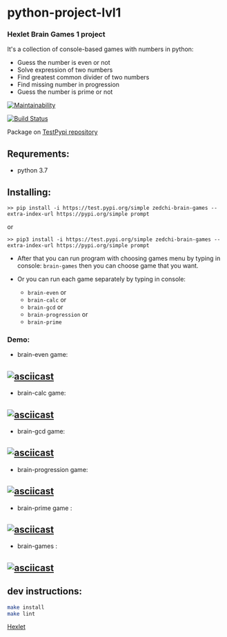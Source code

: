 # python-project-lvl1

### Hexlet Brain Games 1 project
It's a collection of console-based games with numbers in python:
* Guess the number is even or not
* Solve expression of two numbers
* Find greatest common divider of two numbers
* Find missing number in progression
* Guess the number is prime or not

[![Maintainability](https://api.codeclimate.com/v1/badges/5346e09076a8d5e50282/maintainability)](https://codeclimate.com/github/Zed-chi/Hexlet_Brain_Games_python/maintainability)

[![Build Status](https://travis-ci.org/Zed-chi/python-project-lvl1.svg?branch=master)](https://travis-ci.org/Zed-chi/python-project-lvl1)

Package on [TestPypi repository](https://test.pypi.org/project/zedchi-brain-games/)
## Requrements:
- python 3.7

## Installing:
```
>> pip install -i https://test.pypi.org/simple zedchi-brain-games --extra-index-url https://pypi.org/simple prompt
```
or 
```
>> pip3 install -i https://test.pypi.org/simple zedchi-brain-games --extra-index-url https://pypi.org/simple prompt
```

* After that you can run program with choosing games menu by typing in console:
`brain-games` 
then you can choose game that you want.

* Or you can run each game separately by typing in console:
    - `brain-even` or
    - `brain-calc` or
    - `brain-gcd` or
    - `brain-progression` or
    - `brain-prime`


### Demo:
- brain-even game:

[![asciicast](https://asciinema.org/a/EETRAMCMCRP5BEmvQW1sDJC0Z.svg)](https://asciinema.org/a/EETRAMCMCRP5BEmvQW1sDJC0Z)
------------
- brain-calc game:

[![asciicast](https://asciinema.org/a/L5ShWYOvHe3nQ1UFD5nd0JX2K.svg)](https://asciinema.org/a/L5ShWYOvHe3nQ1UFD5nd0JX2K)
------------
- brain-gcd game:

[![asciicast](https://asciinema.org/a/j0Z6p7RsUEtHURXuOKwcFrNiK.svg)](https://asciinema.org/a/j0Z6p7RsUEtHURXuOKwcFrNiK)
------------
- brain-progression game:

[![asciicast](https://asciinema.org/a/lJQXMdFdFG4P1aqAjMEaIM7MC.svg)](https://asciinema.org/a/lJQXMdFdFG4P1aqAjMEaIM7MC)
------------
- brain-prime game :

[![asciicast](https://asciinema.org/a/K2XqI6i3It8MjRgR1NOxLIyFB.svg)](https://asciinema.org/a/K2XqI6i3It8MjRgR1NOxLIyFB)
------------
- brain-games :

[![asciicast](https://asciinema.org/a/YLS6ayEXGXNp9zNzRQKL95ZeD.svg)](https://asciinema.org/a/YLS6ayEXGXNp9zNzRQKL95ZeD)
------------



## dev instructions:
```bash
make install
make lint
```

[Hexlet](https://hexlet.io/)
